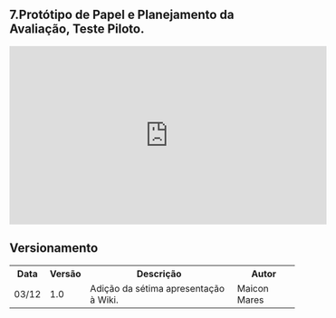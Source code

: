 ## 7.Protótipo de Papel e Planejamento da Avaliação, Teste Piloto.

<iframe width="560" height="315" src="https://www.youtube.com/embed/j7x2QliNlHw" frameborder="0" allow="accelerometer; autoplay; clipboard-write; encrypted-media; gyroscope; picture-in-picture" allowfullscreen></iframe>

## Versionamento
<table>
  <tr>
    <th>Data</th>
    <th>Versão</th>
    <th>Descrição</th>
    <th>Autor</th>
  </tr>
  <tr>
    <td>03/12</td>
    <td>1.0</td>
    <td>Adição da sétima apresentação à Wiki.</td>
    <td>Maicon Mares</td>
  </tr>
</table>